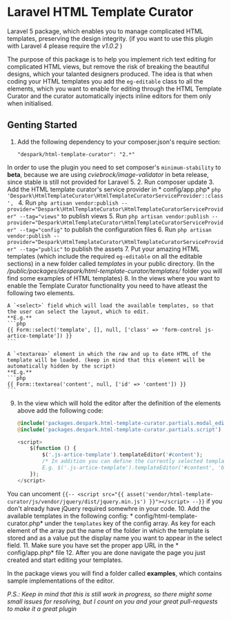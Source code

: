 # Laravel HTML Template Curator
Laravel 5 package, which enables you to manage complicated HTML templates, preserving the design integrity. (if you want to use this plugin with Laravel 4 please require the *v1.0.2* )

The purpose of this package is to help you implement rich text editing for complicated HTML views, but remove the risk of breaking the beautiful designs, which your talanted designers produced.
The idea is that when coding your HTML templates you add the `eg-editable` class to all the elements, which you want to enable for editing through the HTML Template Curator and the curator automatically injects inline editors for them only when initialised.

## Genting Started
1. Add the following dependency to your composer.json's require section:
	```
	"despark/html-template-curator": "2.*"
	```

In order to use the plugin you need to set composer's `minimum-stability` to **beta**, because we are using *cviebrock/image-validator* in beta release, since stable is still not provided for Laravel 5.
2. Run composer update
3. Add the HTML template curator's service provider in * config/app.php*
	```php
	'Despark\HtmlTemplateCurator\HtmlTemplateCuratorServiceProvider::class',
	```
4. Run `php artisan vendor:publish --provider="Despark\HtmlTemplateCurator\HtmlTemplateCuratorServiceProvider" --tag="views"` to publish views
5. Run `php artisan vendor:publish --provider="Despark\HtmlTemplateCurator\HtmlTemplateCuratorServiceProvider" --tag="config"` to publish the configuration files
6. Run `php artisan vendor:publish --provider="Despark\HtmlTemplateCurator\HtmlTemplateCuratorServiceProvider" --tag="public"` to publish the assets
7. Put your amazing HTML templates (which include the required `eg-editable` on all the editable sections) in a new folder called *templates* in your public directory. (In the */public/packages/despark/html-template-curator/templates/* folder you will find some examples of HTML templates)
8. In the views where you want to enable the Template Curator functionality you need to have atleast the following two elements.

	A `<select>` field which will load the available templates, so that the user can select the layout, which to edit.
	**E.g.**
	```php
	{{ Form::select('template', [], null, ['class' => 'form-control js-artice-template']) }}
	```

	A `<textarea>` element in which the raw and up to date HTML of the template will be loaded. (keep in mind that this element will be automatically hidden by the script)
	**E.g.**
	```php
	{{ Form::textarea('content', null, ['id' => 'content']) }}
	```
9. In the view which will hold the editor after the definition of the elements above add the following code:
	```php
	@include('packages.despark.html-template-curator.partials.modal_editor_definition') {{-- Includes the modal popup --}}
	@include('packages.despark.html-template-curator.partials.script') {{-- The needed JavaScript files for the HTML Template Curator --}}

	<script>
		$(function () {
			$('.js-artice-template').templateEditor('#content');
			/* In addition you can define the currently selected template with its value in select box as second parameter - usefull when editing already saved page. And custom selector for the container, which will contain the visual presentation of the template as a 3rd parameter
			E.g. $('.js-artice-template').templateEditor('#content', 'book', '#my_selector');*/
		});
	</script>
	```
You can uncoment `{{-- <script src="{{ asset('vendor/html-template-curator/js/vendor/jquery/dist/jquery.min.js') }}"></script> --}}` if you don't already have jQuery required somewhre in your code.
10. Add the available templates in the following config: * config/html-template-curator.php* under the `templates` key of the config array. As key for each element of the array put the name of the folder in which the template is stored  and as a value put the display name you want to appear in the select field.
11. Make sure you have set the proper app URL in the * config/app.php* file
12. After you are done navigate the page you just created and start editing your templates.

In the package views you will find a folder called **examples**, which contains sample implementations of the editor.

*P.S.: Keep in mind that this is still work in progress, so there might some small issues for resolving, but I count on you and your great pull-requests to make it a great plugin*
